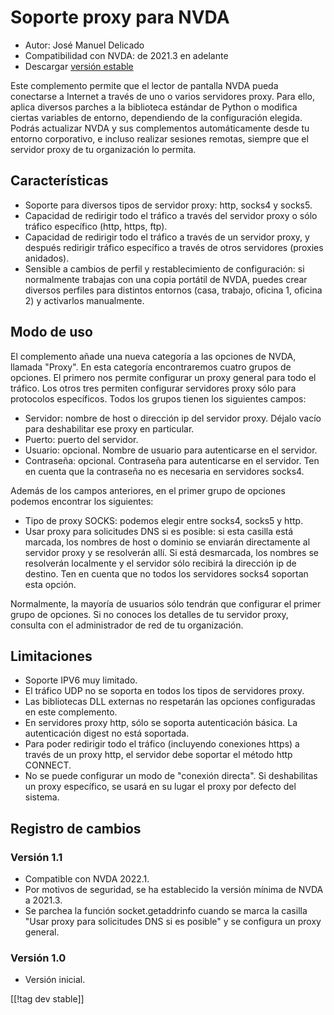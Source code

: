 # Soporte proxy para NVDA #

* Autor: José Manuel Delicado
* Compatibilidad con NVDA: de 2021.3 en adelante
* Descargar [versión estable][1]

Este complemento permite que el lector de pantalla NVDA pueda conectarse a
Internet a través de uno o varios servidores proxy. Para ello, aplica
diversos parches a la biblioteca estándar de Python o modifica ciertas
variables de entorno, dependiendo de la configuración elegida. Podrás
actualizar NVDA y sus complementos automáticamente desde tu entorno
corporativo, e incluso realizar sesiones remotas, siempre que el servidor
proxy de tu organización lo permita.

## Características

* Soporte para diversos tipos de servidor proxy: http, socks4 y socks5.
* Capacidad de redirigir todo el tráfico a través del servidor proxy o sólo
  tráfico específico (http, https, ftp).
* Capacidad de redirigir todo el tráfico a través de un servidor proxy, y
  después redirigir tráfico específico a través de otros servidores (proxies
  anidados).
* Sensible a cambios de perfil y restablecimiento de configuración: si
  normalmente trabajas con una copia portátil de NVDA, puedes crear diversos
  perfiles para distintos entornos (casa, trabajo, oficina 1, oficina 2) y
  activarlos manualmente.

## Modo de uso

El complemento añade una nueva categoría a las opciones de NVDA, llamada
"Proxy". En esta categoría encontraremos cuatro grupos de opciones. El
primero nos permite configurar un proxy general para todo el tráfico. Los
otros tres permiten configurar servidores proxy sólo para protocolos
específicos. Todos los grupos tienen los siguientes campos:

* Servidor: nombre de host o dirección ip del servidor proxy. Déjalo vacío
  para deshabilitar ese proxy en particular.
* Puerto: puerto del servidor.
* Usuario: opcional. Nombre de usuario para autenticarse en el servidor.
* Contraseña: opcional. Contraseña para autenticarse en el servidor. Ten en
  cuenta que la contraseña no es necesaria en servidores socks4.

Además de los campos anteriores, en el primer grupo de opciones podemos
encontrar los siguientes:

* Tipo de proxy SOCKS: podemos elegir entre socks4, socks5 y http.
* Usar proxy para solicitudes DNS si es posible: si esta casilla está
  marcada, los nombres de host o dominio se enviarán directamente al
  servidor proxy y se resolverán allí. Si está desmarcada, los nombres se
  resolverán localmente y el servidor sólo recibirá la dirección ip de
  destino. Ten en cuenta que no todos los servidores socks4 soportan esta
  opción.

Normalmente, la mayoría de usuarios sólo tendrán que configurar el primer
grupo de opciones. Si no conoces los detalles de tu servidor proxy, consulta
con el administrador de red de tu organización.

## Limitaciones

* Soporte IPV6 muy limitado.
* El tráfico UDP no se soporta en todos los tipos de servidores proxy.
* Las bibliotecas DLL externas no respetarán las opciones configuradas en
  este complemento.
* En servidores proxy http, sólo se soporta autenticación básica. La
  autenticación digest no está soportada.
* Para poder redirigir todo el tráfico (incluyendo conexiones https) a
  través de un proxy http, el servidor debe soportar el método http CONNECT.
* No se puede configurar un modo de "conexión directa". Si deshabilitas un
  proxy específico, se usará en su lugar el proxy por defecto del sistema.

## Registro de cambios

### Versión 1.1

* Compatible con NVDA 2022.1.
* Por motivos de seguridad, se ha establecido la versión mínima de NVDA a
  2021.3.
* Se parchea la función socket.getaddrinfo cuando se marca la casilla "Usar
  proxy para solicitudes DNS si es posible" y se configura un proxy general.

### Versión 1.0

* Versión inicial.

[[!tag dev stable]]

[1]: https://addons.nvda-project.org/files/get.php?file=nvdaproxy
